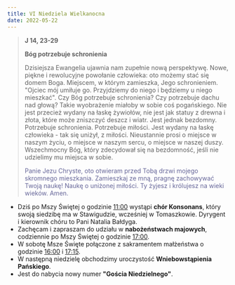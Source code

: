 ```yaml
---
title: VI Niedziela Wielkanocna
date: 2022-05-22
---
```


> **J 14, 23-29**
>
> **Bóg potrzebuje schronienia**
>
> Dzisiejsza Ewangelia ujawnia nam zupełnie nową perspektywę. Nowe, piękne i rewolucyjne powołanie człowieka: oto możemy stać się domem Boga. Miejscem, w którym zamieszka, Jego schronieniem. "Ojciec mój umiłuje go. Przyjdziemy do niego i będziemy u niego mieszkać". Czy Bóg potrzebuje schronienia? Czy potrzebuje dachu nad głową? Takie wyobrażenie miałoby w sobie coś pogańskiego. Nie jest przecież wydany na łaskę żywiołów, nie jest jak statuy z drewna i złota, które może zniszczyć deszcz i wiatr. Jest jednak bezdomny. Potrzebuje schronienia. Potrzebuje miłości. Jest wydany na łaskę człowieka - tak się uniżył, z miłości. Nieustannie prosi o miejsce w naszym życiu, o miejsce w naszym sercu, o miejsce w naszej duszy. Wszechmocny Bóg, który zdecydował się na bezdomność, jeśli nie udzielimy mu miejsca w sobie.
>
> <span style="color: #666699;"> Panie Jezu Chryste, oto otwieram przed Tobą drzwi mojego skromnego mieszkania. Zamieszkaj ze mną, pragnę zachowywać Twoją naukę! Naukę o uniżonej miłości. Ty żyjesz i królujesz na wieki wieków. Amen.
> &nbsp;

- Dziś po Mszy Świętej o godzinie <u>11:00</u> wystąpi **chór Konsonans**, który swoją siedzibę ma w Stawigudzie, wcześniej w Tomaszkowie. Dyrygent i kierownik chóru to Pani Natalia Bałdyga.
- Zachęcam i zapraszam do udziału w **nabożeństwach majowych**, codziennie po Mszy Świętej o godzinie <u>17:00</u>.
- W sobotę Msze Święte połączone z sakramentem małżeństwa o godzinie <u>16:00</u> i <u>17:15</u>.
- W następną niedzielę obchodzimy uroczystość **Wniebowstąpienia Pańskiego**.
- Jest do nabycia nowy numer **"Gościa Niedzielnego"**.
